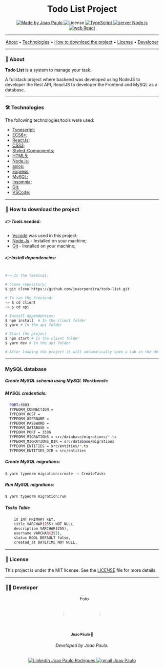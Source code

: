 <h1 align="center">
    Todo List Project
</h1>

<p align="center">
  <a href="https://www.linkedin.com/in/joaorpereira/">
    <img 
        alt="Made by Joao Paulo" 
        src="https://img.shields.io/badge/MADE%20BY-Joao%20Paulo-%230077b5?style=flat-square&logo=linkedin">
  </a>

  <img alt="License" src="https://img.shields.io/badge/license-MIT-%20brightgreen?style=flat-square&logo=">

  <a href="https://www.typescript.com/">
    <img 
        alt="TypeScript" 
        src="https://img.shields.io/badge/Stack-TypeScript-%230077b5?style=flat-square&logo=TypeScript">
  </a>
  <a href="https://github.com/abner-starkasty/restaurante-padre-cicero/tree/main/backend">
    <img 
        alt="server Node.js" 
        src="https://img.shields.io/badge/Server-Node.js-%23339933?style=flat-square&logo=node.js">
  </a>
  <a href="https://github.com/abner-starkasty/restaurante-padre-cicero/tree/main/frontend">
    <img 
        alt="web React" 
        src="https://img.shields.io/badge/Web-React-%23007ACC?style=flat-square&logo=REACT">
  </a>
</p>

---

<p align="center">
 <a href="#-about">About</a> •
 <a href="#-technologies">Technologies</a> • 
 <a href="#-how-to-download-the-project">How to download the project</a> • 
 <a href="#-license">License</a> • 
 <a href="#-developer">Developer</a>
</p>

---
### 🔖 About

**Todo List** is a system to manage your task.

A fullstack project where backend was developed using NodeJS to developer the Rest API, ReactJS to developer the Frontend and MySQL as a database.

---
### 🛠 Technologies

The following technologies/tools were used:

- [Typescript](https://www.typescriptlang.org/);
- [ECS6+](http://www.ecma-international.org/ecma-262/6.0/);
- [ReactJs](https://reactjs.org/);
- [CSS3](https://developer.mozilla.org/en-US/docs/Web/CSS);
- [Styled-Components](https://styled-components.com/);
- [HTML5](https://developer.mozilla.org/en-US/docs/Web/HTML);
- [Node.js](https://nodejs.org/en/);
- [axios](https://www.npmjs.com/package/axios);
- [Express](https://expressjs.com/);
- [MySQL](https://www.mysql.com/);
- [Insomnia](https://insomnia.rest/);
- [Git](https://git-scm.com/);
- [VSCode](https://code.visualstudio.com/);

---
### 📎 How to download the project

##### 👉 Tools needed:
- [Vscode](https://code.visualstudio.com/) was used in this project; 
- [Node.Js](https://nodejs.org/en/) - Installed on your machine;
- [Git](https://git-scm.com/downloads) - Installed on your machine;

##### 👉 Install dependencies:

```bash

#-> In the terminal:

# Clone repository:
$ git clone https://github.com/joaorpereira/todo-list.git

# To run the frontend:
-> $ cd client
-> $ cd api 

# Install dependencies:
$ npm install  # In the client folder
$ yarn # In the api folder

# Start the project
$ npm start # In the client folder
$ yarn dev # In the api folder

# After loading the project it will automatically open a tab in the default browser.

```
---

### MySQL database

##### Create MySQL schema using MySQL Workbench:

##### MYSQL credentials:
```bash
  PORT=3003
  TYPEORM_CONNECTION = 
  TYPEORM_HOST = 
  TYPEORM_USERNAME = 
  TYPEORM_PASSWORD = 
  TYPEORM_DATABASE = 
  TYPEORM_PORT = 3306
  TYPEORM_MIGRATIONS = src/database/migrations/*.ts
  TYPEORM_MIGRATIONS_DIR = src/database/migrations
  TYPEORM_ENTITIES = src/entities/*.ts
  TYPEORM_ENTITIES_DIR = src/entities
```
##### Create MySQL migrations:
```bash
$ yarn typeorm migration:create -n CreateTasks
```

##### Run MySQL migrations:
```bash
$ yarn typeorm migration:run
```

##### Tssks Table
```bash
    id INT PRIMARY KEY,
    title VARCHAR(255) NOT NULL,
    description VARCHAR(255),
    username VARCHAR(255),
    status BOOL DEFAULT false,
    created_at DATETIME NOT NULL,
```

---
### 📜 License

This project is under the MIT license. See the [LICENSE](LICENSE) file for more details.

---

### 👨‍💻 Developer

<p align="center">
    <a href="https://blog.rocketseat.com.br/author/thiago/">
        <img 
            style="border-radius: 50%;" 
            src="https://media-exp1.licdn.com/dms/image/C4D03AQGEHyoBgJ7tNQ/profile-displayphoto-shrink_200_200/0/1597502062146?e=1651104000&v=beta&t=1b9bKFZUWulw_Tv4uI8ivzYqL9qlTjiKaWRai4JVMYI" 
            width="120px;" 
            alt="Foto">
        <br/>
        <sub><b>Joao Paulo  🚀</b></sub>
    </a>
</p>
<h6 align="center">
    Developed by Joao Paulo.
</h6>
<p align="center">
    <a href="https://www.linkedin.com/in/joaorpereira">
    <img 
        alt="Linkedin Joao Paulo Rodrigues" 
        src="https://img.shields.io/badge/-Joao%20Paulo-%230077b5?style=flat-square&logo=linkedin">
    </a>
    <a href="mailto:rpjoaopaulo28@gmail.com">
        <img 
            alt="gmail Joao Paulo" 
            src="https://img.shields.io/badge/-Gmail-%23c14438?style=flat-square&logo=gmail&logoColor=white">
    </a>
</p>
